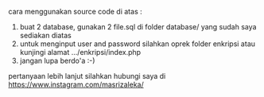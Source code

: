 cara menggunakan source code di atas :
1. buat 2 database, gunakan 2 file.sql di folder database/ yang sudah saya sediakan diatas
2. untuk menginput user and password silahkan oprek folder enkripsi atau kunjingi alamat .../enkripsi/index.php
3. jangan lupa berdo'a :-)


pertanyaan lebih lanjut silahkan hubungi saya di https://www.instagram.com/masrizaleka/
